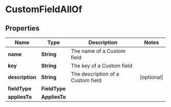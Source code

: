 

# CustomFieldAllOf


## Properties

Name | Type | Description | Notes
------------ | ------------- | ------------- | -------------
**name** | **String** | The name of a Custom field | 
**key** | **String** | The key of a Custom field | 
**description** | **String** | The description of a Custom field |  [optional]
**fieldType** | **FieldType** |  | 
**appliesTo** | **AppliesTo** |  | 



